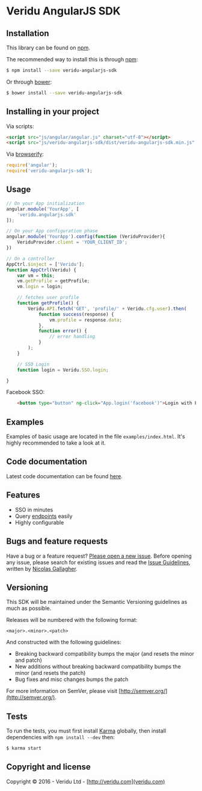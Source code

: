 Veridu AngularJS SDK
==============

Installation
------------
This library can be found on [npm](https://www.npmjs.com/package/veridu-angularjs-sdk).

The recommended way to install this is through [npm](https://www.npmjs.com/package/veridu-angularjs-sdk):
```bash
$ npm install --save veridu-angularjs-sdk
```
Or through [bower](http://bower.io/):
```bash
$ bower install --save veridu-angularjs-sdk
```

Installing in your project
------------

Via scripts:
````html
<script src="js/angular/angular.js" charset="utf-8"></script>
<script src="js/veridu-angularjs-sdk/dist/veridu-angularjs-sdk.min.js" charset="utf-8"></script>
````

Via [browserify](http://browserify.org/):
````javascript
require('angular');
require('veridu-angularjs-sdk');
````

Usage
------------
```javascript
// On your App initialization
angular.module('YourApp', [
    'veridu.angularjs.sdk'
]);

// On your App configuration phase
angular.module('YourApp').config(function (VeriduProvider){
    VeriduProvider.client = 'YOUR_CLIENT_ID';
})

// On a controller
AppCtrl.$inject = ['Veridu'];
function AppCtrl(Veridu) {
    var vm = this;
    vm.getProfile = getProfile;
    vm.login = login;

    // fetches user profile
    function getProfile() {
        Veridu.API.fetch('GET', 'profile/' + Veridu.cfg.user).then(
            function success(response) {
                vm.profile = response.data;
            },
            function error() {
                // error handling
            }
        );
    }

    // SSO Login
    function login = Veridu.SSO.login;

}
```
Facebook SSO:
````html
    <button type="button" ng-click="App.login('facebook')">Login with Facebook</button>
````

Examples
--------
Examples of basic usage are located in the file `examples/index.html`. It's highly recommended to take a look at it.

Code documentation
------------------
Latest code documentation can be found [here](http://htmlpreview.github.io/?https://github.com/veridu/veridu-angularjs/blob/master/doc/src/veridu-angularjs-sdk.html).

Features
--------
- SSO in minutes
- Query [endpoints](https://veridu.com/wiki/Category:Endpoint) easily
- Highly configurable

Bugs and feature requests
-------------------------
Have a bug or a feature request? [Please open a new issue](https://github.com/veridu/veridu-angularjs/issues).
Before opening any issue, please search for existing issues and read the [Issue Guidelines](https://github.com/necolas/issue-guidelines), written by [Nicolas Gallagher](https://github.com/necolas/).

Versioning
----------
This SDK will be maintained under the Semantic Versioning guidelines as much as possible.

Releases will be numbered with the following format:

`<major>.<minor>.<patch>`

And constructed with the following guidelines:

* Breaking backward compatibility bumps the major (and resets the minor and patch)
* New additions without breaking backward compatibility bumps the minor (and resets the patch)
* Bug fixes and misc changes bumps the patch

For more information on SemVer, please visit [http://semver.org/](http://semver.org/).

Tests
-----
To run the tests, you must first install [Karma](https://karma-runner.github.io/0.13/index.html) globally, then install dependencies with `npm install --dev` then:
````bash
$ karma start
````

Copyright and license
---------------------

Copyright © 2016 - Veridu Ltd - [http://veridu.com](veridu.com)
